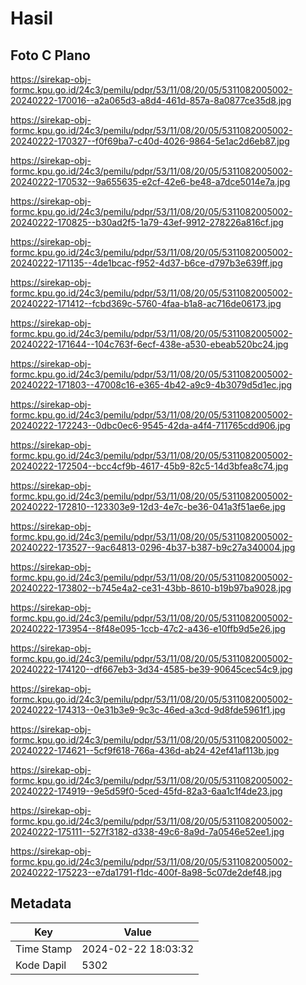 # Hasil

## Foto C Plano

https://sirekap-obj-formc.kpu.go.id/24c3/pemilu/pdpr/53/11/08/20/05/5311082005002-20240222-170016--a2a065d3-a8d4-461d-857a-8a0877ce35d8.jpg

https://sirekap-obj-formc.kpu.go.id/24c3/pemilu/pdpr/53/11/08/20/05/5311082005002-20240222-170327--f0f69ba7-c40d-4026-9864-5e1ac2d6eb87.jpg

https://sirekap-obj-formc.kpu.go.id/24c3/pemilu/pdpr/53/11/08/20/05/5311082005002-20240222-170532--9a655635-e2cf-42e6-be48-a7dce5014e7a.jpg

https://sirekap-obj-formc.kpu.go.id/24c3/pemilu/pdpr/53/11/08/20/05/5311082005002-20240222-170825--b30ad2f5-1a79-43ef-9912-278226a816cf.jpg

https://sirekap-obj-formc.kpu.go.id/24c3/pemilu/pdpr/53/11/08/20/05/5311082005002-20240222-171135--4de1bcac-f952-4d37-b6ce-d797b3e639ff.jpg

https://sirekap-obj-formc.kpu.go.id/24c3/pemilu/pdpr/53/11/08/20/05/5311082005002-20240222-171412--fcbd369c-5760-4faa-b1a8-ac716de06173.jpg

https://sirekap-obj-formc.kpu.go.id/24c3/pemilu/pdpr/53/11/08/20/05/5311082005002-20240222-171644--104c763f-6ecf-438e-a530-ebeab520bc24.jpg

https://sirekap-obj-formc.kpu.go.id/24c3/pemilu/pdpr/53/11/08/20/05/5311082005002-20240222-171803--47008c16-e365-4b42-a9c9-4b3079d5d1ec.jpg

https://sirekap-obj-formc.kpu.go.id/24c3/pemilu/pdpr/53/11/08/20/05/5311082005002-20240222-172243--0dbc0ec6-9545-42da-a4f4-711765cdd906.jpg

https://sirekap-obj-formc.kpu.go.id/24c3/pemilu/pdpr/53/11/08/20/05/5311082005002-20240222-172504--bcc4cf9b-4617-45b9-82c5-14d3bfea8c74.jpg

https://sirekap-obj-formc.kpu.go.id/24c3/pemilu/pdpr/53/11/08/20/05/5311082005002-20240222-172810--123303e9-12d3-4e7c-be36-041a3f51ae6e.jpg

https://sirekap-obj-formc.kpu.go.id/24c3/pemilu/pdpr/53/11/08/20/05/5311082005002-20240222-173527--9ac64813-0296-4b37-b387-b9c27a340004.jpg

https://sirekap-obj-formc.kpu.go.id/24c3/pemilu/pdpr/53/11/08/20/05/5311082005002-20240222-173802--b745e4a2-ce31-43bb-8610-b19b97ba9028.jpg

https://sirekap-obj-formc.kpu.go.id/24c3/pemilu/pdpr/53/11/08/20/05/5311082005002-20240222-173954--8f48e095-1ccb-47c2-a436-e10ffb9d5e26.jpg

https://sirekap-obj-formc.kpu.go.id/24c3/pemilu/pdpr/53/11/08/20/05/5311082005002-20240222-174120--df667eb3-3d34-4585-be39-90645cec54c9.jpg

https://sirekap-obj-formc.kpu.go.id/24c3/pemilu/pdpr/53/11/08/20/05/5311082005002-20240222-174313--0e31b3e9-9c3c-46ed-a3cd-9d8fde5961f1.jpg

https://sirekap-obj-formc.kpu.go.id/24c3/pemilu/pdpr/53/11/08/20/05/5311082005002-20240222-174621--5cf9f618-766a-436d-ab24-42ef41af113b.jpg

https://sirekap-obj-formc.kpu.go.id/24c3/pemilu/pdpr/53/11/08/20/05/5311082005002-20240222-174919--9e5d59f0-5ced-45fd-82a3-6aa1c1f4de23.jpg

https://sirekap-obj-formc.kpu.go.id/24c3/pemilu/pdpr/53/11/08/20/05/5311082005002-20240222-175111--527f3182-d338-49c6-8a9d-7a0546e52ee1.jpg

https://sirekap-obj-formc.kpu.go.id/24c3/pemilu/pdpr/53/11/08/20/05/5311082005002-20240222-175223--e7da1791-f1dc-400f-8a98-5c07de2def48.jpg


## Metadata

| Key        | Value               |
| ---------- | ------------------- |
| Time Stamp | 2024-02-22 18:03:32 |
| Kode Dapil | 5302                |




